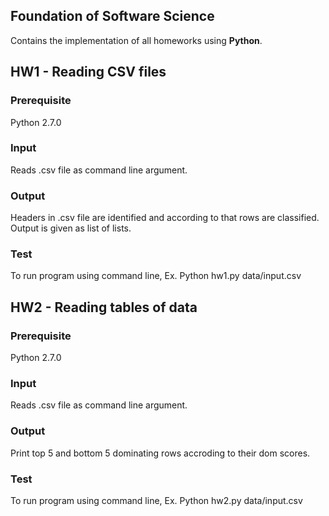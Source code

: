 ## Foundation of Software Science
Contains the implementation of all homeworks using **Python**.

## HW1 - Reading CSV files
### Prerequisite
Python 2.7.0
### Input
Reads .csv file as command line argument.
### Output
Headers in .csv file are identified and according to that rows are classified. Output is given as list of lists.
### Test
To run program using command line,
Ex. Python hw1.py data/input.csv

## HW2 - Reading tables of data
### Prerequisite
Python 2.7.0
### Input
Reads .csv file as command line argument.
### Output
Print top 5 and bottom 5 dominating rows accroding to their dom scores.
### Test
To run program using command line,
Ex. Python hw2.py data/input.csv
